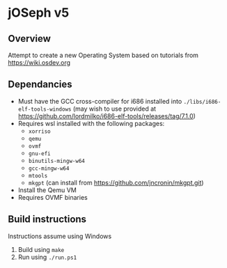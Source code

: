 # jOSeph v5

## Overview
Attempt to create a new Operating System based on tutorials from https://wiki.osdev.org

## Dependancies
- Must have the GCC cross-compiler for i686 installed into `./libs/i686-elf-tools-windows` (may wish to use provided at https://github.com/lordmilko/i686-elf-tools/releases/tag/7.1.0)
- Requires wsl installed with the following packages:
  - `xorriso`
  - `qemu`
  - `ovmf`
  - `gnu-efi`
  - `binutils-mingw-w64`
  - `gcc-mingw-w64`
  - `mtools`
  - `mkgpt` (can install from https://github.com/jncronin/mkgpt.git)
- Install the Qemu VM
- Requires OVMF binaries

## Build instructions
Instructions assume using Windows
1) Build using `make`
2) Run using `./run.ps1`